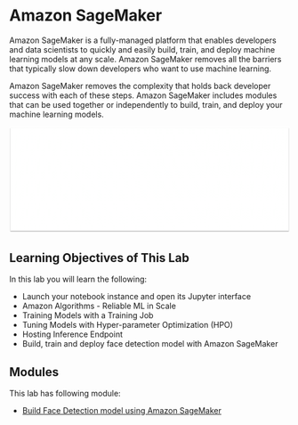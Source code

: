 # Amazon SageMaker

Amazon SageMaker is a fully-managed platform that enables developers and data scientists to quickly and easily build, train, and deploy machine learning models at any scale. Amazon SageMaker removes all the barriers that typically slow down developers who want to use machine learning.

Amazon SageMaker removes the complexity that holds back developer success with each of these steps. Amazon SageMaker includes modules that can be used together or independently to build, train, and deploy your machine learning models.

![](assets/sagemaker.png)

## Learning Objectives of This Lab

In this lab you will learn the following:

- Launch your notebook instance and open its Jupyter interface
- Amazon Algorithms - Reliable ML in Scale
- Training Models with a Training Job
- Tuning Models with Hyper-parameter Optimization (HPO)
- Hosting Inference Endpoint
- Build, train and deploy face detection model with Amazon SageMaker

## Modules

This lab has following module:

- [Build Face Detection model using Amazon SageMaker](1-SageMakerFaceDetection)
